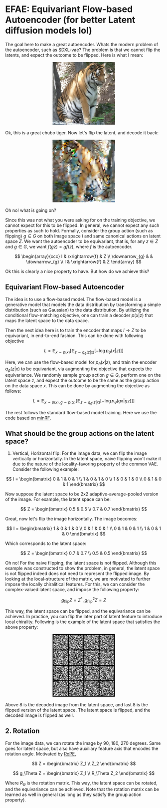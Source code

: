 # EFAE: Equivariant Flow-based Autoencoder (for better Latent diffusion models lol)

The goal here to make a great autoencoder. Whats the modern problem of the autoencoder, such as SDXL-vae? The problem is that we cannot flip the latents, and expect the outcome to be flipped. Here is what I mean:


<p align="center">
<img src="contents/chubocat.png" width="200" height="200" />
</p>

Ok, this is a great chubo tiger. Now let's flip the latent, and decode it back:

<p align="center">
<img src="contents/chubocat_flipped.png" width="200" height="200" />
</p>

Oh no! what is going on?

Since this was not what you were asking for on the training objective, we cannot expect for this to be flipped. In general, we cannot expect any such properties as such to hold. Formally, consider the group action (such as flipping) $g \in G$ on both Image space $I$ and same canonical actions on latent space $Z$. We want the autoencoder to be equivariant, that is, for any $z \in Z$ and $g \in G$, we want $f(gz) = g f(z)$, where $f$ is the autoencoder.

$$
\begin{array}{ccc}
I & \xrightarrow{f} & Z \\
\downarrow_{g} & & \downarrow_{g} \\
I & \xrightarrow{f} & Z
\end{array}
$$

Ok this is clearly a nice property to have. But how do we achieve this?

## Equivariant Flow-based Autoencoder

The idea is to use a flow-based model. The flow-based model is a generative model that models the data distribution by transforming a simple distribution (such as Gaussian) to the data distribution. By utilizing the conditional flow-matching objective, one can train a deocder $p(x | z)$ that maps the latent space to the data space.

Then the next idea here is to train the encoder that maps $I \rightarrow Z$ to be equivariant, in end-to-end fashion. This can be done with following objective

$$
L = \mathbb{E}_{x \sim p(x)} [ \mathbb{E}_{z \sim q_\phi(z | x)} [ -\log p_\theta(x | z) ] ] 
$$

Here, we can use the flow-based model for $p_\theta(x | z)$, and train the encoder $q_\phi(z | x)$ to be equivariant, via augmenting the objective that expects the equivariance. We randomly sample group action $g \in G$, perform one on the latent space $z$, and expect the outcome to be the same as the group action on the data space $x$. This can be done by augmenting the objective as follows:

$$
L = \mathbb{E}_{x \sim p(x), g \sim p(G)} [ \mathbb{E}_{z \sim q_\phi(z | x)} [ -\log p_\theta(gx | gz) ] ]
$$

The rest follows the standard flow-based model training. Here we use the code based on [minRF](https://github.com/cloneofsimo/minRF).

## What should be the group actions on the latent space?

1. Vertical, Horizontal flip: For the image data, we can flip the image vertically or horizontally. In the latent space, naive flipping won't make it due to the nature of the locality-favoring property of the common VAE. Consider the following example:

$$
I = \begin{bmatrix}
0 & 1 & 0 & 1 \\
1 & 0 & 1 & 0 \\
1 & 0 & 1 & 0 \\
0 & 1 & 0 & 1
\end{bmatrix}
$$

Now suppose the latent space to be 2x2 adaptive-average-pooled version of the image. For example, the latent space can be:

$$
Z = \begin{bmatrix}
0.5 & 0.5 \\
0.7 & 0.7 
\end{bmatrix}
$$

Great, now let's flip the image horizontally. The image becomes:

$$
I = \begin{bmatrix}
1 & 0 & 1 & 0 \\
0 & 1 & 0 & 1 \\
0 & 1 & 0 & 1 \\
1 & 0 & 1 & 0
\end{bmatrix}
$$

Which corresponds to the latent space:

$$
Z = \begin{bmatrix}
0.7 & 0.7 \\
0.5 & 0.5
\end{bmatrix}
$$

Oh no! For the naive flipping, the latent space is not flipped. Although this example was constructed to show the problem, in general, the latent space is not flipped indeed does not need to represent the flipped image. By looking at the local-structure of the matrix, we are motivated to further impose the locally chiralitical features. For this, we can consider the complex-valued latent space, and impose the following property:

$$
g_\text{flip} Z = Z^*, g_\text{flip}^2 Z = Z
$$

This way, the latent space can be flipped, and the equivariance can be achieved. In practice, you can flip the later part of latent feature to introduce local chirality. Following is the example of the latent space that satisfies the above property:

<p align="center">
<img src="contents/flip.gif" width="200" height="200" />
</p>


Above 8 is the decoded image from the latent space, and last 8 is the flipped version of the latent space. The latent space is flipped, and the decoded image is flipped as well.

## 2. Rotation

For the image data, we can rotate the image by 90, 180, 270 degrees. Same goes for latent space, but also have auxiliary feature axis that encodes the rotation angle. Motivated by [RoPE](https://arxiv.org/abs/2104.09864),

$$
Z = \begin{bmatrix}
Z_1 \\
Z_2
\end{bmatrix}
$$

$$
g_\Theta Z = \begin{bmatrix}
Z_1 \\
R_\Theta Z_2
\end{bmatrix}
$$



Where $R_\Theta$ is the rotation matrix. This way, the latent space can be rotated, and the equivariance can be achieved. Note that the rotation matrix can be learned as well in general (as long as they satisfy the group action property).

